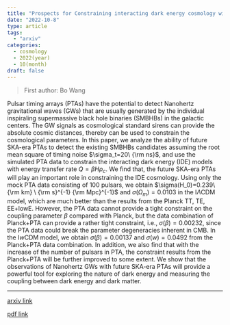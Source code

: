 ```yaml
---
title: "Prospects for Constraining interacting dark energy cosmology with gravitational-wave bright sirens detected by future SKA-era pulsar timing arrays"
date: "2022-10-8"
type: article
tags:
  - "arxiv"
categories:
  - cosmology
  - 2022(year)
  - 10(month)
draft: false
---
```

> First author: Bo Wang

 Pulsar timing arrays (PTAs) have the potential to detect Nanohertz
gravitational waves (GWs) that are usually generated by the individual
inspiraling supermassive black hole binaries (SMBHBs) in the galactic centers.
The GW signals as cosmological standard sirens can provide the absolute cosmic
distances, thereby can be used to constrain the cosmological parameters. In
this paper, we analyze the ability of future SKA-era PTAs to detect the
existing SMBHBs candidates assuming the root mean square of timing noise
$\sigma_t=20\ {\rm ns}$, and use the simulated PTA data to constrain the
interacting dark energy (IDE) models with energy transfer rate $Q = \beta
H\rho_c$. We find that, the future SKA-era PTAs will play an important role in
constraining the IDE cosmology. Using only the mock PTA data consisting of 100
pulsars, we obtain $\sigma(H_0)=0.239\ {\rm km} \ {\rm s}^{-1} {\rm Mpc}^{-1}$
and $\sigma(\Omega_m)=0.0103$ in the I$\Lambda$CDM model, which are much better
than the results from the Planck TT, TE, EE+lowE. However, the PTA data cannot
provide a tight constraint on the coupling parameter $\beta$ compared with
Planck, but the data combination of Planck+PTA can provide a rather tight
constraint, i.e., $\sigma(\beta)=0.00232$, since the PTA data could break the
parameter degeneracies inherent in CMB. In the I$w$CDM model, we obtain
$\sigma(\beta)=0.00137$ and $\sigma(w)=0.0492$ from the Planck+PTA data
combination. In addition, we also find that with the increase of the number of
pulsars in PTA, the constraint results from the Planck+PTA will be further
improved to some extent. We show that the observations of Nanohertz GWs with
future SKA-era PTAs will provide a powerful tool for exploring the nature of
dark energy and measuring the coupling between dark energy and dark matter.

---
[arxiv link](http://arxiv.org/abs/2210.04000v1)

[pdf link](http://arxiv.org/pdf/2210.04000v1)